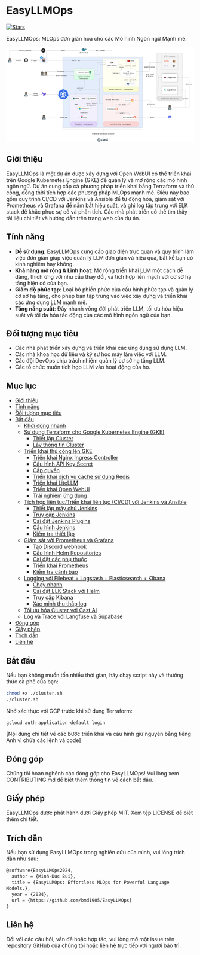 # EasyLLMOps
[![Stars](https://img.shields.io/github/stars/bmd1905/EasyLLMOps.svg)](https://api.github.com/repos/bmd1905/EasyLLMOps)

EasyLLMOps: MLOps đơn giản hóa cho các Mô hình Ngôn ngữ Mạnh mẽ.

 [![Pipeline](./assets/easy-llmops.png)](#features)

## Giới thiệu

EasyLLMOps là một dự án được xây dựng với Open WebUI có thể triển khai trên Google Kubernetes Engine (GKE) để quản lý và mở rộng các mô hình ngôn ngữ. Dự án cung cấp cả phương pháp triển khai bằng Terraform và thủ công, đồng thời tích hợp các phương pháp MLOps mạnh mẽ. Điều này bao gồm quy trình CI/CD với Jenkins và Ansible để tự động hóa, giám sát với Prometheus và Grafana để nắm bắt hiệu suất, và ghi log tập trung với ELK stack để khắc phục sự cố và phân tích. Các nhà phát triển có thể tìm thấy tài liệu chi tiết và hướng dẫn trên trang web của dự án.

## Tính năng

- **Dễ sử dụng**: EasyLLMOps cung cấp giao diện trực quan và quy trình làm việc đơn giản giúp việc quản lý LLM đơn giản và hiệu quả, bất kể bạn có kinh nghiệm hay không.
- **Khả năng mở rộng & Linh hoạt**: Mở rộng triển khai LLM một cách dễ dàng, thích ứng với nhu cầu thay đổi, và tích hợp liền mạch với cơ sở hạ tầng hiện có của bạn.
- **Giảm độ phức tạp**: Loại bỏ phiền phức của cấu hình phức tạp và quản lý cơ sở hạ tầng, cho phép bạn tập trung vào việc xây dựng và triển khai các ứng dụng LLM mạnh mẽ.
- **Tăng năng suất**: Đẩy nhanh vòng đời phát triển LLM, tối ưu hóa hiệu suất và tối đa hóa tác động của các mô hình ngôn ngữ của bạn.

## Đối tượng mục tiêu

- Các nhà phát triển xây dựng và triển khai các ứng dụng sử dụng LLM.
- Các nhà khoa học dữ liệu và kỹ sư học máy làm việc với LLM.
- Các đội DevOps chịu trách nhiệm quản lý cơ sở hạ tầng LLM.
- Các tổ chức muốn tích hợp LLM vào hoạt động của họ.

## Mục lục

- [Giới thiệu](#introduction)
- [Tính năng](#features) 
- [Đối tượng mục tiêu](#target-audience)
- [Bắt đầu](#getting-started)
  - [Khởi động nhanh](#quick-start)
  - [Sử dụng Terraform cho Google Kubernetes Engine (GKE)](#using-terraform-for-google-kubernetes-engine-gke)
    - [Thiết lập Cluster](#set-up-the-cluster)
    - [Lấy thông tin Cluster](#retrieve-cluster-information)
  - [Triển khai thủ công lên GKE](#manual-deployment-to-gke)
    - [Triển khai Nginx Ingress Controller](#deploy-nginx-ingress-controller)
    - [Cấu hình API Key Secret](#configure-api-key-secret)
    - [Cấp quyền](#grant-permissions)
    - [Triển khai dịch vụ cache sử dụng Redis](#deploy-caching-service-using-redis)
    - [Triển khai LiteLLM](#deploy-litellm)
    - [Triển khai Open WebUI](#deploy-the-open-webui)
    - [Trải nghiệm ứng dụng](#play-around-with-the-application)
  - [Tích hợp liên tục/Triển khai liên tục (CI/CD) với Jenkins và Ansible](#continuous-integrationcontinuous-deployment-cicd-with-jenkins-and-ansible)
    - [Thiết lập máy chủ Jenkins](#set-up-jenkins-server)
    - [Truy cập Jenkins](#access-jenkins)
    - [Cài đặt Jenkins Plugins](#install-jenkins-plugins)
    - [Cấu hình Jenkins](#configure-jenkins)
    - [Kiểm tra thiết lập](#test-the-setup)
  - [Giám sát với Prometheus và Grafana](#monitoring-with-prometheus-and-grafana)
    - [Tạo Discord webhook](#create-discord-webhook)
    - [Cấu hình Helm Repositories](#configure-helm-repositories)
    - [Cài đặt các phụ thuộc](#install-dependencies)
    - [Triển khai Prometheus](#deploy-prometheus)
    - [Kiểm tra cảnh báo](#test-alerting)
  - [Logging với Filebeat + Logstash + Elasticsearch + Kibana](#logging-with-filebeat-logstash-elasticsearch-kibana)
    - [Chạy nhanh](#quick-run)
    - [Cài đặt ELK Stack với Helm](#install-elk-stack-with-helm)
    - [Truy cập Kibana](#access-kibana)
    - [Xác minh thu thập log](#verify-log-collection)
  - [Tối ưu hóa Cluster với Cast AI](#cast-ai-optmize-cluster)
  - [Log và Trace với Langfuse và Supabase](#log-trace-langfuse-and-supabase)
- [Đóng góp](#contributing)
- [Giấy phép](#license)
- [Trích dẫn](#citation)
- [Liên hệ](#contact)

## Bắt đầu

Nếu bạn không muốn tốn nhiều thời gian, hãy chạy script này và thưởng thức cà phê của bạn:
```bash
chmod +x ./cluster.sh
./cluster.sh
```

Nhớ xác thực với GCP trước khi sử dụng Terraform:

```shell
gcloud auth application-default login
```

[Nội dung chi tiết về các bước triển khai và cấu hình giữ nguyên bằng tiếng Anh vì chứa các lệnh và code]

## Đóng góp
Chúng tôi hoan nghênh các đóng góp cho EasyLLMOps! Vui lòng xem CONTRIBUTING.md để biết thêm thông tin về cách bắt đầu.

## Giấy phép
EasyLLMOps được phát hành dưới Giấy phép MIT. Xem tệp LICENSE để biết thêm chi tiết.

## Trích dẫn
Nếu bạn sử dụng EasyLLMOps trong nghiên cứu của mình, vui lòng trích dẫn như sau:
```
@software{EasyLLMOps2024,
  author = {Minh-Duc Bui},
  title = {EasyLLMOps: Effortless MLOps for Powerful Language Models.},
  year = {2024},
  url = {https://github.com/bmd1905/EasyLLMOps}
}
```

## Liên hệ
Đối với các câu hỏi, vấn đề hoặc hợp tác, vui lòng mở một issue trên repository GitHub của chúng tôi hoặc liên hệ trực tiếp với người bảo trì.
